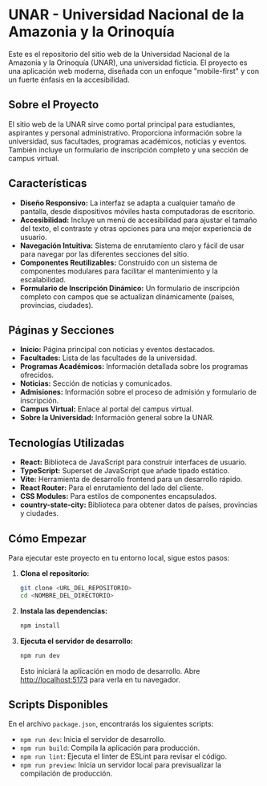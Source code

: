 # UNAR - Universidad Nacional de la Amazonia y la Orinoquía

Este es el repositorio del sitio web de la Universidad Nacional de la Amazonia y la Orinoquía (UNAR), una universidad ficticia. El proyecto es una aplicación web moderna, diseñada con un enfoque "mobile-first" y con un fuerte énfasis en la accesibilidad.

## Sobre el Proyecto

El sitio web de la UNAR sirve como portal principal para estudiantes, aspirantes y personal administrativo. Proporciona información sobre la universidad, sus facultades, programas académicos, noticias y eventos. También incluye un formulario de inscripción completo y una sección de campus virtual.

## Características

- **Diseño Responsivo:** La interfaz se adapta a cualquier tamaño de pantalla, desde dispositivos móviles hasta computadoras de escritorio.
- **Accesibilidad:** Incluye un menú de accesibilidad para ajustar el tamaño del texto, el contraste y otras opciones para una mejor experiencia de usuario.
- **Navegación Intuitiva:** Sistema de enrutamiento claro y fácil de usar para navegar por las diferentes secciones del sitio.
- **Componentes Reutilizables:** Construido con un sistema de componentes modulares para facilitar el mantenimiento y la escalabilidad.
- **Formulario de Inscripción Dinámico:** Un formulario de inscripción completo con campos que se actualizan dinámicamente (países, provincias, ciudades).

## Páginas y Secciones

- **Inicio:** Página principal con noticias y eventos destacados.
- **Facultades:** Lista de las facultades de la universidad.
- **Programas Académicos:** Información detallada sobre los programas ofrecidos.
- **Noticias:** Sección de noticias y comunicados.
- **Admisiones:** Información sobre el proceso de admisión y formulario de inscripción.
- **Campus Virtual:** Enlace al portal del campus virtual.
- **Sobre la Universidad:** Información general sobre la UNAR.

## Tecnologías Utilizadas

- **React:** Biblioteca de JavaScript para construir interfaces de usuario.
- **TypeScript:** Superset de JavaScript que añade tipado estático.
- **Vite:** Herramienta de desarrollo frontend para un desarrollo rápido.
- **React Router:** Para el enrutamiento del lado del cliente.
- **CSS Modules:** Para estilos de componentes encapsulados.
- **country-state-city:** Biblioteca para obtener datos de países, provincias y ciudades.

## Cómo Empezar

Para ejecutar este proyecto en tu entorno local, sigue estos pasos:

1.  **Clona el repositorio:**
    ```bash
    git clone <URL_DEL_REPOSITORIO>
    cd <NOMBRE_DEL_DIRECTORIO>
    ```

2.  **Instala las dependencias:**
    ```bash
    npm install
    ```

3.  **Ejecuta el servidor de desarrollo:**
    ```bash
    npm run dev
    ```
    Esto iniciará la aplicación en modo de desarrollo. Abre [http://localhost:5173](http://localhost:5173) para verla en tu navegador.

## Scripts Disponibles

En el archivo `package.json`, encontrarás los siguientes scripts:

- `npm run dev`: Inicia el servidor de desarrollo.
- `npm run build`: Compila la aplicación para producción.
- `npm run lint`: Ejecuta el linter de ESLint para revisar el código.
- `npm run preview`: Inicia un servidor local para previsualizar la compilación de producción.
